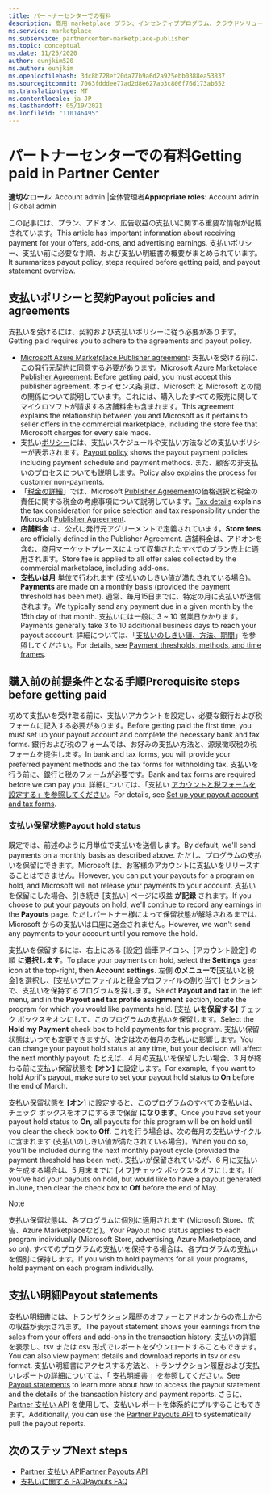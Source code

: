 ```yaml
---
title: パートナーセンターでの有料
description: 商用 marketplace プラン、インセンティブプログラム、クラウドソリューションプロバイダープログラムなどを通じて、Microsoft パートナーとして収益の支払いを受ける方法について説明します。 支払いポリシー、支払い保留の状態、および支払い明細が含まれます。
ms.service: marketplace
ms.subservice: partnercenter-marketplace-publisher
ms.topic: conceptual
ms.date: 11/25/2020
author: eunjkim520
ms.author: eunjkim
ms.openlocfilehash: 3dc8b728ef20da77b9a6d2a925ebb0388ea53837
ms.sourcegitcommit: 7063fdddee77ad2d8e627ab3c806f76d173ab652
ms.translationtype: MT
ms.contentlocale: ja-JP
ms.lasthandoff: 05/19/2021
ms.locfileid: "110146495"
---
```

# <a name="getting-paid-in-partner-center"></a><span data-ttu-id="f8eaf-104">パートナーセンターでの有料</span><span class="sxs-lookup"><span data-stu-id="f8eaf-104">Getting paid in Partner Center</span></span>

<span data-ttu-id="f8eaf-105">**適切なロール**: Account admin |全体管理者</span><span class="sxs-lookup"><span data-stu-id="f8eaf-105">**Appropriate roles**: Account admin | Global admin</span></span>

<span data-ttu-id="f8eaf-106">この記事には、プラン、アドオン、広告収益の支払いに関する重要な情報が記載されています。</span><span class="sxs-lookup"><span data-stu-id="f8eaf-106">This article has important information about receiving payment for your offers, add-ons, and advertising earnings.</span></span> <span data-ttu-id="f8eaf-107">支払いポリシー、支払い前に必要な手順、および支払い明細書の概要がまとめられています。</span><span class="sxs-lookup"><span data-stu-id="f8eaf-107">It summarizes payout policy, steps required before getting paid, and payout statement overview.</span></span>

## <a name="payout-policies-and-agreements"></a><span data-ttu-id="f8eaf-108">支払いポリシーと契約</span><span class="sxs-lookup"><span data-stu-id="f8eaf-108">Payout policies and agreements</span></span>

<span data-ttu-id="f8eaf-109">支払いを受けるには、契約および支払いポリシーに従う必要があります。</span><span class="sxs-lookup"><span data-stu-id="f8eaf-109">Getting paid requires you to adhere to the agreements and payout policy.</span></span>

- <span data-ttu-id="f8eaf-110">[Microsoft Azure Marketplace Publisher agreement](/legal/marketplace/msft-publisher-agreement): 支払いを受ける前に、この発行元契約に同意する必要があります。</span><span class="sxs-lookup"><span data-stu-id="f8eaf-110">[Microsoft Azure Marketplace Publisher Agreement](/legal/marketplace/msft-publisher-agreement):  Before getting paid, you must accept this publisher agreement.</span></span> <span data-ttu-id="f8eaf-111">本ライセンス条項は、Microsoft と Microsoft との間の関係について説明しています。これには、購入したすべての販売に関してマイクロソフトが請求する店舗料金も含まれます。</span><span class="sxs-lookup"><span data-stu-id="f8eaf-111">This agreement explains the relationship between you and Microsoft as it pertains to seller offers in the commercial marketplace, including the store fee that Microsoft charges for every sale made.</span></span>
- <span data-ttu-id="f8eaf-112">支払い[ポリシー](payout-policy-details.md)には、支払いスケジュールや支払い方法などの支払いポリシーが表示されます。</span><span class="sxs-lookup"><span data-stu-id="f8eaf-112">[Payout policy](payout-policy-details.md) shows the payout payment policies including payment schedule and payment methods.</span></span> <span data-ttu-id="f8eaf-113">また、顧客の非支払いのプロセスについても説明します。</span><span class="sxs-lookup"><span data-stu-id="f8eaf-113">Policy also explains the process for customer non-payments.</span></span>
- <span data-ttu-id="f8eaf-114">「[税金の詳細](tax-details-marketplace.md)」では、Microsoft [Publisher Agreement](/legal/marketplace/msft-publisher-agreement)の価格選択と税金の責任に関する税金の考慮事項について説明しています。</span><span class="sxs-lookup"><span data-stu-id="f8eaf-114">[Tax details](tax-details-marketplace.md) explains the tax consideration for price selection and tax responsibility under the Microsoft [Publisher Agreement](/legal/marketplace/msft-publisher-agreement).</span></span>
- <span data-ttu-id="f8eaf-115">**店舗料金** は、公式に発行元アグリーメントで定義されています。</span><span class="sxs-lookup"><span data-stu-id="f8eaf-115">**Store fees** are officially defined in the Publisher Agreement.</span></span> <span data-ttu-id="f8eaf-116">店舗料金は、アドオンを含む、商用マーケットプレースによって収集されたすべてのプラン売上に適用されます。</span><span class="sxs-lookup"><span data-stu-id="f8eaf-116">Store fee is applied to all offer sales collected by the commercial marketplace, including add-ons.</span></span>
- <span data-ttu-id="f8eaf-117">**支払いは月** 単位で行われます (支払いのしきい値が満たされている場合)。</span><span class="sxs-lookup"><span data-stu-id="f8eaf-117">**Payments** are made on a monthly basis (provided the payment threshold has been met).</span></span> <span data-ttu-id="f8eaf-118">通常、毎月15日までに、特定の月に支払いが送信されます。</span><span class="sxs-lookup"><span data-stu-id="f8eaf-118">We typically send any payment due in a given month by the 15th day of that month.</span></span> <span data-ttu-id="f8eaf-119">支払いには一般に 3 ~ 10 営業日かかります。</span><span class="sxs-lookup"><span data-stu-id="f8eaf-119">Payments generally take 3 to 10 additional business days to reach your payout account.</span></span> <span data-ttu-id="f8eaf-120">詳細については、「[支払いのしきい値、方法、期間](payment-thresholds-methods-timeframes.md)」を参照してください。</span><span class="sxs-lookup"><span data-stu-id="f8eaf-120">For details, see [Payment thresholds, methods, and time frames](payment-thresholds-methods-timeframes.md).</span></span>

## <a name="prerequisite-steps-before-getting-paid"></a><span data-ttu-id="f8eaf-121">購入前の前提条件となる手順</span><span class="sxs-lookup"><span data-stu-id="f8eaf-121">Prerequisite steps before getting paid</span></span>

<span data-ttu-id="f8eaf-122">初めて支払いを受け取る前に、支払いアカウントを設定し、必要な銀行および税フォームに記入する必要があります。</span><span class="sxs-lookup"><span data-stu-id="f8eaf-122">Before getting paid the first time, you must set up your payout account and complete the necessary bank and tax forms.</span></span> <span data-ttu-id="f8eaf-123">銀行および税のフォームでは、お好みの支払い方法と、源泉徴収税の税フォームを提供します。</span><span class="sxs-lookup"><span data-stu-id="f8eaf-123">In bank and tax forms, you will provide your preferred payment methods and the tax forms for withholding tax.</span></span> <span data-ttu-id="f8eaf-124">支払いを行う前に、銀行と税のフォームが必要です。</span><span class="sxs-lookup"><span data-stu-id="f8eaf-124">Bank and tax forms are required before we can pay you.</span></span> <span data-ttu-id="f8eaf-125">詳細については、「支払い [アカウントと税フォームを設定する」を参照してください](set-up-your-payout-account.md)。</span><span class="sxs-lookup"><span data-stu-id="f8eaf-125">For details, see [Set up your payout account and tax forms](set-up-your-payout-account.md).</span></span>

### <a name="payout-hold-status"></a><span data-ttu-id="f8eaf-126">支払い保留状態</span><span class="sxs-lookup"><span data-stu-id="f8eaf-126">Payout hold status</span></span>

<span data-ttu-id="f8eaf-127">既定では、前述のように月単位で支払いを送信します。</span><span class="sxs-lookup"><span data-stu-id="f8eaf-127">By default, we'll send payments on a monthly basis as described above.</span></span> <span data-ttu-id="f8eaf-128">ただし、プログラムの支払いを保留にできます。Microsoft は、お客様のアカウントに支払いをリリースすることはできません。</span><span class="sxs-lookup"><span data-stu-id="f8eaf-128">However, you can put your payouts for a program on hold, and Microsoft will not release your payments to your account.</span></span> <span data-ttu-id="f8eaf-129">支払いを保留にした場合、引き続き [支払い] ページに収益 **が記録** されます。</span><span class="sxs-lookup"><span data-stu-id="f8eaf-129">If you choose to put your payouts on hold, we'll continue to record any earnings in the **Payouts** page.</span></span> <span data-ttu-id="f8eaf-130">ただしパートナー様によって保留状態が解除されるまでは、Microsoft からの支払いは口座に送金されません。</span><span class="sxs-lookup"><span data-stu-id="f8eaf-130">However, we won't send any payments to your account until you remove the hold.</span></span>

<span data-ttu-id="f8eaf-131">支払いを保留するには、右上にある [設定] 歯車アイコン、[アカウント設定] の順 **に選択します**。</span><span class="sxs-lookup"><span data-stu-id="f8eaf-131">To place your payments on hold, select the **Settings** gear icon at the top-right, then **Account settings**.</span></span> <span data-ttu-id="f8eaf-132">左側 **のメニューで**[支払いと税金]を選択し、[支払いプロファイルと税金プロファイルの割り当て] セクションで、支払いを保持するプログラムを探します。</span><span class="sxs-lookup"><span data-stu-id="f8eaf-132">Select **Payout and tax** in the left menu, and in the **Payout and tax profile assignment** section, locate the program for which you would like payments held.</span></span> <span data-ttu-id="f8eaf-133">[支払 **いを保留する]** チェック ボックスをオンにして、このプログラムの支払いを保留します。</span><span class="sxs-lookup"><span data-stu-id="f8eaf-133">Select the **Hold my Payment** check box to hold payments for this program.</span></span> <span data-ttu-id="f8eaf-134">支払い保留状態はいつでも変更できますが、決定は次の毎月の支払いに影響します。</span><span class="sxs-lookup"><span data-stu-id="f8eaf-134">You can change your payout hold status at any time, but your decision will affect the next monthly payout.</span></span> <span data-ttu-id="f8eaf-135">たとえば、4 月の支払いを保留したい場合、3 月が終わる前に支払い保留状態を **[オン]** に設定します。</span><span class="sxs-lookup"><span data-stu-id="f8eaf-135">For example, if you want to hold April's payout, make sure to set your payout hold status to **On** before the end of March.</span></span>

<span data-ttu-id="f8eaf-136">支払い保留状態を **[オン**] に設定すると、このプログラムのすべての支払いは、チェック ボックスをオフにするまで保留 **になります**。</span><span class="sxs-lookup"><span data-stu-id="f8eaf-136">Once you have set your payout hold status to **On**, all payouts for this program will be on hold until you clear the check box to **Off**.</span></span> <span data-ttu-id="f8eaf-137">これを行う場合は、次の毎月の支払いサイクルに含まれます (支払いのしきい値が満たされている場合)。</span><span class="sxs-lookup"><span data-stu-id="f8eaf-137">When you do so, you'll be included during the next monthly payout cycle (provided the payment threshold has been met).</span></span> <span data-ttu-id="f8eaf-138">支払いが保留されているが、6 月に支払いを生成する場合は、5 月末までに [オフ]チェック ボックスをオフにします。</span><span class="sxs-lookup"><span data-stu-id="f8eaf-138">If you've had your payouts on hold, but would like to have a payout generated in June, then clear the check box to **Off** before the end of May.</span></span>

>[!Note]
> <span data-ttu-id="f8eaf-139">支払い保留状態は、各プログラムに個別に適用されます (Microsoft Store、広告、Azure Marketplaceなど)。</span><span class="sxs-lookup"><span data-stu-id="f8eaf-139">Your Payout hold status applies to each program individually (Microsoft Store, advertising, Azure Marketplace, and so on).</span></span> <span data-ttu-id="f8eaf-140">すべてのプログラムの支払いを保持する場合は、各プログラムの支払いを個別に保持します。</span><span class="sxs-lookup"><span data-stu-id="f8eaf-140">If you wish to hold payments for all your programs, hold payment on each program individually.</span></span>

## <a name="payout-statements"></a><span data-ttu-id="f8eaf-141">支払い明細</span><span class="sxs-lookup"><span data-stu-id="f8eaf-141">Payout statements</span></span>

<span data-ttu-id="f8eaf-142">支払い明細書には、トランザクション履歴のオファーとアドオンからの売上からの収益が表示されます。</span><span class="sxs-lookup"><span data-stu-id="f8eaf-142">The payout statement shows your earnings from the sales from your offers and add-ons in the transaction history.</span></span> <span data-ttu-id="f8eaf-143">支払いの詳細を表示し、tsv または csv 形式でレポートをダウンロードすることもできます。</span><span class="sxs-lookup"><span data-stu-id="f8eaf-143">You can also view payment details and download reports in tsv or csv format.</span></span> <span data-ttu-id="f8eaf-144">支払い明細書にアクセスする方法と、トランザクション履歴および支払いレポートの詳細については、「 [支払明細書](payout-statement.md) 」を参照してください。</span><span class="sxs-lookup"><span data-stu-id="f8eaf-144">See [Payout statements](payout-statement.md) to learn more about how to access the payout statement and the details of the transaction history and payment reports.</span></span> <span data-ttu-id="f8eaf-145">さらに、 [Partner 支払い API](https://apidocs.microsoft.com/services/partnerpayouts) を使用して、支払いレポートを体系的にプルすることもできます。</span><span class="sxs-lookup"><span data-stu-id="f8eaf-145">Additionally, you can use the [Partner Payouts API](https://apidocs.microsoft.com/services/partnerpayouts) to systematically pull the payout reports.</span></span>

## <a name="next-steps"></a><span data-ttu-id="f8eaf-146">次のステップ</span><span class="sxs-lookup"><span data-stu-id="f8eaf-146">Next steps</span></span>

- [<span data-ttu-id="f8eaf-147">Partner 支払い API</span><span class="sxs-lookup"><span data-stu-id="f8eaf-147">Partner Payouts API</span></span>](https://apidocs.microsoft.com/services/partnerpayouts)
- [<span data-ttu-id="f8eaf-148">支払いに関する FAQ</span><span class="sxs-lookup"><span data-stu-id="f8eaf-148">Payouts FAQ</span></span>](payout-faq.md)